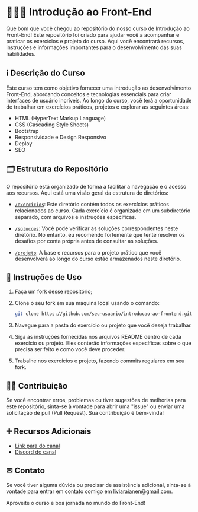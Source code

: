 # 👩🏻‍💻 Introdução ao Front-End

Que bom que você chegou ao repositório do nosso curso de Introdução ao Front-End! Este repositório foi criado para ajudar você a acompanhar e praticar os exercícios e projeto do curso. Aqui você encontrará recursos, instruções e informações importantes para o desenvolvimento das suas habilidades.

## ℹ  Descrição do Curso

Este curso tem como objetivo fornecer uma introdução ao desenvolvimento Front-End, abordando conceitos e tecnologias essenciais para criar interfaces de usuário incríveis. Ao longo do curso, você terá a oportunidade de trabalhar em exercícios práticos, projetos e explorar as seguintes áreas:

- HTML (HyperText Markup Language)
- CSS (Cascading Style Sheets)
- Bootstrap
- Responsividade e Design Responsivo
- Deploy
- SEO

## 🗂 Estrutura do Repositório

O repositório está organizado de forma a facilitar a navegação e o acesso aos recursos. Aqui está uma visão geral da estrutura de diretórios:

- [`/exercicios`](./exercicios/): Este diretório contém todos os exercícios práticos relacionados ao curso. Cada exercício é organizado em um subdiretório separado, com arquivos e instruções específicas.

- [`/solucoes`](./solucoes/): Você pode verificar as soluções correspondentes neste diretório. No entanto, eu recomendo fortemente que tente resolver os desafios por conta própria antes de consultar as soluções.

- [`/projeto`](./projeto/): A base e recursos para o projeto prático que você desenvolverá ao longo do curso estão armazenados neste diretório.

## 🧾 Instruções de Uso

1. Faça um fork desse repositório;

2. Clone o seu fork em sua máquina local usando o comando:

   ```bash
   git clone https://github.com/seu-usuario/introducao-ao-frontend.git
   ```

3. Navegue para a pasta do exercício ou projeto que você deseja trabalhar.

4. Siga as instruções fornecidas nos arquivos README dentro de cada exercício ou projeto. Eles conterão informações específicas sobre o que precisa ser feito e como você deve proceder.

5. Trabalhe nos exercícios e projeto, fazendo commits regulares em seu fork.

## 🤝🏻 Contribuição

Se você encontrar erros, problemas ou tiver sugestões de melhorias para este repositório, sinta-se à vontade para abrir uma "issue" ou enviar uma solicitação de pull (Pull Request). Sua contribuição é bem-vinda!

## ➕  Recursos Adicionais

- [Link para do canal](https://www.youtube.com/channel/UCDyFYRMV6G8ULVe2GHHF_SA)
- [Discord do canal](https://discord.gg/YeTrqthE)

## ✉ Contato

Se você tiver alguma dúvida ou precisar de assistência adicional, sinta-se à vontade para entrar em contato comigo em [liviaraianen@gmail.com](mailto:liviaraianen@gmail.com).

Aproveite o curso e boa jornada no mundo do Front-End!
